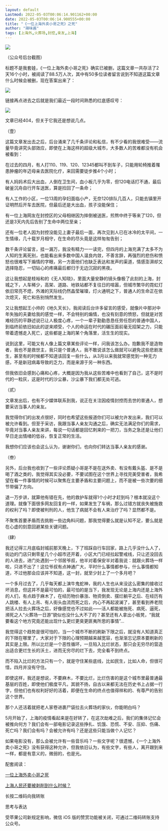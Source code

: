 ```yaml
---
layout: default
Lastmod: 2022-05-03T00:06:14.901162+00:00
date: 2022-05-03T00:06:14.900555+00:00
title: "《一位上海外卖小哥之死》之死"
author: "辣味酱"
tags: [上海外,火葬场,封控,亲友,上海]
---
```


![](https://images.weserv.nl/?url=https%3A//mmbiz.qpic.cn/mmbiz_png/lTs7zgyXEONHTnMnG2IYAuc3tujO5tMzDKopjXnL9uBSibGv08tIPduvWms2YVtOl0ECte8XN7of7j8YgfDmlew/640%3Fwx_fmt%3Dpng)

（公众号后台截图）

标题不是我套娃，《一位上海外卖小哥之死》确实已被删，这篇文章一共存活了2天16个小时，被阅读了88.5万人次，其中有50多位读者留言说到不知道这篇文章什么时候会被删，现在答案出来了：

![](https://images.weserv.nl/?url=https%3A//mmbiz.qpic.cn/mmbiz_png/lTs7zgyXEONHTnMnG2IYAuc3tujO5tMziafBdwReFzm1qknibt0CEWCENmnUHGIictathC53Neec1XWsp91hOvQug/640%3Fwx_fmt%3Dpng)

链接再点进去之后就是我们最近一段时间熟悉的红底感叹号：

![](https://images.weserv.nl/?url=https%3A//mmbiz.qpic.cn/mmbiz_jpg/lTs7zgyXEONHTnMnG2IYAuc3tujO5tMzAGqzG1FpchiaJXqJrFGmXYU8SqLubBSn7wcENfQ1FaIbdYL5PB5Yibug/640%3Fwx_fmt%3Djpeg)

文章已经404，但关于它我还是想说几点。

（壹）

这篇文章发出去之后，后台涌来了几千条评论和私信，有不少看的我很难受——流量毕竟讲究头部效应，即使在上海这样的超级大城市，大多数人的苦难都没有机会被看到：

在过去的四月，有人打110、119、120、12345都叫不到车子，只能用轮椅推着罹患肿瘤的年迈母亲去医院化疗，来回需要徒步推4个小时；

有人妈妈术后大出血，人倒在卫生间，血小板几乎为零，但120电话打不通，最后破釜沉舟自行开车送医，算是捡回了一条命；

有人工作的小区，一位13周的孕妇面临小产，无奈120排队几百人，只能去镇里开证明然后开车去医院，但最后还是大出血，孩子没能保住；

有一位上海网友在封控区的父母相继因为摔倒被送医，煎熬中终于等来了120，但还是3天内先后告别了生命中两位至亲；

还有一位老人因为封控没能见上妻子最后一面，再次见到人已在冰冷的太平间，一生情缘，几十载岁月相守，在生命的尽头竟是这样匆匆告别；

数千条评论留言，挂一漏万，我没有精力一一读完，但四月的上海充满了太多不为人知的生离死别，也能看出来多数中国人温良内敛，不善言辞，再强烈的悲伤和愤怒也很难写下煽情的字眼，另一方面他们也缺乏表达和发声的渠道，情感澎湃却又选择隐忍，一切钻心的疼痛最后都归于无边沉寂的黑夜。

这让我想起是枝裕和的《无人知晓》，里面大量安静的镜头像极了此刻的上海，封城之下，人车稀少，高架、道路、地铁站都不复往日的喧嚣，但城市繁华的霓虹灯依旧常亮不熄，外滩的天际线仍然晶莹璀璨，灯火通明之下，普通人的生命正在依次熄灭，死亡和告别悄然发生。

又让我想起王小帅的《地久天长》，我阅读后台许多留言的感受，就像片中那对中年失独的夫妻给我的感觉一样，不会特别的煽情，也没有刻意的愤怒，但就是对苦难经历的平静述说已让人极度心疼，一个一辈子勤勤恳恳任劳任怨的普通中国人，到临终前依旧如此的逆来顺受，个人的命运在时代的碾压面前毫无招架之力，只能带着遗憾走入死亡，这些都是上海的某个角落里，活生生的现实。

说到这里，可能又有人像上篇文章某些评论一样，问我该怎么办。抱歉我不是造物者，我也不是救世主，我只是个普通人，我不敢说该怎么做就可以避免这些悲剧发生，甚至有的时候都不知道该回复一些什么，从3月以来我就常感觉到一种无力感，不是新冠病毒导致的乏力，而是来源于另一种东西。

但我依旧会感到心痛和心疼，大概是因为我从这些苦难中也看到了自己，这不是时代的一粒灰，这是时代的沙尘暴，沙尘暴下我们都无处可逃。

（贰）

文章发出后，也有不少媒体联系到我，说正在关注因疫情封控而去世的普通人，想要采访当事人的亲友。

我觉得你们的出发点很好，同时也希望这些报道你们可以被允许发出来，我们可以被允许看到。但至于采访，我跟当事人亲友沟通之后，确实无法满足你们的需求，毕竟对当事人亲友来讲，每说一句话都是回忆刺来的一把刀，当务之急还是让他们早日走出情绪的低谷，恢复正常的生活。

我想你们应该也会这么认为，谢谢你们，也向你们转达当事人亲友的感谢。

（叁）

另外，后台我也收到了一些评论质疑小哥是不是在送外卖、有没有戴头盔、是不是喝了酒之类的，我觉得其实没必要，不要试图在这个世界上寻找完美受害者，我希望在看一件事情的时候可以聚焦在主要矛盾和主要问题上，而不是被一些次要的细节带偏了方向。

退一万步讲，就算他有错在先，他的救护车就得1个小时才赶到吗？根本就没这个道理。就像下面很多网友回复的一样，如果发生了车祸，那么过错方就丧失被施救的权利了吗？即使被判刑的人，他生了病就不会有人来治疗了吗？显然都不是。

不聚焦首要矛盾而去挑剔一些边角料问题，那我觉得要么就是认知不足，要么就是在心虚的刻意回避某些关键问题。

（肆）

我还记得三月底临封城前那天晚上，下了班踩自行车回家，路上几乎没什么人了，街边的门店只剩零星几个小超市还开着，小区大门已经拉起警戒线，只让还没回去的人进去，进门处遇到一个邻居爷叔，他半对着保安半对着我说：就跟火葬场一样啦，只进不出了！这位爷叔有点神通广大，平时什么事情都参与，什么事情都知道，不过他那会应该并不知道，这一封，就至少封上了一个多月吧？

一个多月过去了，几乎每天都上演牛鬼蛇神，我的人生也从来没这么密集的接收过坏消息，但这并不是最可怕的，最可怕的是当下，我发现无论是上海内还是上海外的人们，有点趋于麻木了，在经历物价暴涨、物资倒卖、摆烂躺平之后、在经历有人跳楼、有人上吊、有人街头血流而死之后，内心不再起波澜了，甚至看到养老院把活人拉去火葬场之后，好像感觉也不过如此——活人都能被拖死、病死、逼死，濒死之人“火葬场一日游”貌似也没什么大不了的？甚至还有人拿出小板凳，“我就要看这个地方究竟还能出现什么更烂更臭更匪夷所思的事情”…

我觉得这个趋势是很可怕的，当一个城市不断的刷新下限之后，就没有人知道真正的下限在哪里了，大家对于下限的心理预期越来越宽容，也渐渐忘记原本要刷新的其实是上限。所以比烂是一个恶性循环，一旦陷入比烂状态，那只会无穷尽的营造出适合更烂生长的沃土，进而无穷尽的烂下去，完全看不到终点。

而不陷入比烂的方法只有一个，就是守住某些底线，比如民生，比如人命，但很可惜，四月并没有守住。

即使这样，我还是想说，不要麻木，不要比烂，比烂伤害的是这个城市里最普通最基层的百姓，即使他们极度平凡，其貌不扬，自古以来都无法在历史书上占据一行字，但他们也有权利好好的活着，即便在生命的终点也值得祥和的、有尊严的告别这个世界。

那个人还活着就把老人家卷进裹尸袋拉去火葬场的家伙，你能明白吗？

5月开始了，上海的疫情看起来是在好转了，在这次劫难之后，我们的集体记忆会被推向何方？我们会有一部电影记录这些挣扎、饥饿、恐慌、不安、压抑、伤痛、死亡吗？我们会有吗？会被允许有吗？还是这些只能当做个人记忆？

如果电影没有，那么会被允许有一些音乐吗？一些文字呢？很遗憾，《一个上海外卖小哥之死》没有获得这种允许，但我依旧认为，有些文字，有些人，离开跟到来一样，都是有意义的，微弱的，也是光。

配套阅读：

[一位上海外卖小哥之死](http://mp.weixin.qq.com/s?__biz=MzA3Mzg1NzI4Ng==&mid=2648571147&idx=1&sn=a573ed0fe072503d5f7f8a0a5f5b7bbd&chksm=8721fd62b05674746782742fab52f3d39b1edf7784b743810026a1fc8054b1450461bf4f873b&scene=21#wechat_redirect)  

[上海人民还要被剥削到什么时候？](http://mp.weixin.qq.com/s?__biz=MzA3Mzg1NzI4Ng==&mid=2648571129&idx=1&sn=6542b22715cac055b676a2e243c65023&chksm=8721fc90b0567586f44cc424a6dd0c4be5aad7edc22bc21282042bf395604fc0fe6991436c34&scene=21#wechat_redirect)

长按二维码向我转账

思考与表达

受苹果公司新规定影响，微信 iOS 版的赞赏功能被关闭，可通过二维码转账支持公众号。


